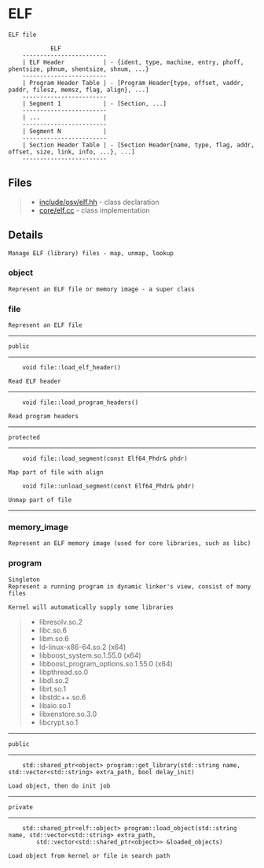 # ELF

	ELF file

```
	        ELF
	------------------------
	| ELF Header           | - {ident, type, machine, entry, phoff, phentsize, phnum, shentsize, shnum, ...}
	------------------------
	| Program Header Table | - [Program Header{type, offset, vaddr, paddr, filesz, memsz, flag, align}, ...]
	------------------------
	| Segment 1            | - [Section, ...]
	------------------------
	| ...                  |
	------------------------
	| Segment N            |
	------------------------
	| Section Header Table | - [Section Header{name, type, flag, addr, offset, size, link, info, ...}, ...]
	------------------------
```


## Files

> * [include/osv/elf.hh](include/osv/elf.hh) - class declaration
> * [core/elf.cc](core/elf.cc) - class implementation

## Details

	Manage ELF (library) files - map, unmap, lookup

### object

	Represent an ELF file or memory image - a super class


### file

	Represent an ELF file

---

	public

---

```
	void file::load_elf_header()
```

	Read ELF header

---

```
	void file::load_program_headers()
```

	Read program headers

---

	protected

---

```
	void file::load_segment(const Elf64_Phdr& phdr)
```

	Map part of file with align

```
	void file::unload_segment(const Elf64_Phdr& phdr)
```

	Unmap part of file

---


### memory_image

	Represent an ELF memory image (used for core libraries, such as libc)


### program

	Singleton
	Represent a running program in dynamic linker's view, consist of many files

	Kernel will automatically supply some libraries

> *	libresolv.so.2
> *	libc.so.6
> * libm.so.6
> * ld-linux-x86-64.so.2 (x64)
> * libboost_system.so.1.55.0 (x64)
> * libboost_program_options.so.1.55.0 (x64)
> * libpthread.so.0
> * libdl.so.2
> * librt.so.1
> * libstdc++.so.6
> * libaio.so.1
> * libxenstore.so.3.0
> * libcrypt.so.1

---

	public

---

```
	std::shared_ptr<object> program::get_library(std::string name, std::vector<std::string> extra_path, bool delay_init)
```

	Load object, then do init job

---

	private

---

```
	std::shared_ptr<elf::object> program::load_object(std::string name, std::vector<std::string> extra_path,
        std::vector<std::shared_ptr<object>> &loaded_objects)
```

	Load object from kernel or file in search path